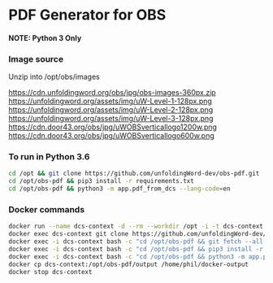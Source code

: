 # PDF Generator for OBS

#### NOTE: Python 3 Only

### Image source

Unzip into /opt/obs/images

https://cdn.unfoldingword.org/obs/jpg/obs-images-360px.zip
https://unfoldingword.org/assets/img/uW-Level-1-128px.png
https://unfoldingword.org/assets/img/uW-Level-2-128px.png
https://unfoldingword.org/assets/img/uW-Level-3-128px.png
https://cdn.door43.org/obs/jpg/uWOBSverticallogo1200w.png
https://cdn.door43.org/obs/jpg/uWOBSverticallogo600w.png

### To run in Python 3.6
```bash
cd /opt && git clone https://github.com/unfoldingWord-dev/obs-pdf.git
cd /opt/obs-pdf && pip3 install -r requirements.txt
cd /opt/obs-pdf && python3 -m app.pdf_from_dcs --lang-code=en
```

### Docker commands
```bash
docker run --name dcs-context -d --rm --workdir /opt -i -t dcs-context
docker exec dcs-context git clone https://github.com/unfoldingWord-dev/obs-pdf.git
docker exec -i dcs-context bash -c "cd /opt/obs-pdf && git fetch --all && git checkout origin/develop"
docker exec -i dcs-context bash -c "cd /opt/obs-pdf && pip3 install -r requirements.txt"
docker exec -i dcs-context bash -c "cd /opt/obs-pdf && python3 -m app.pdf_from_dcs --lang-code=en"
docker cp dcs-context:/opt/obs-pdf/output /home/phil/docker-output
docker stop dcs-context
```
